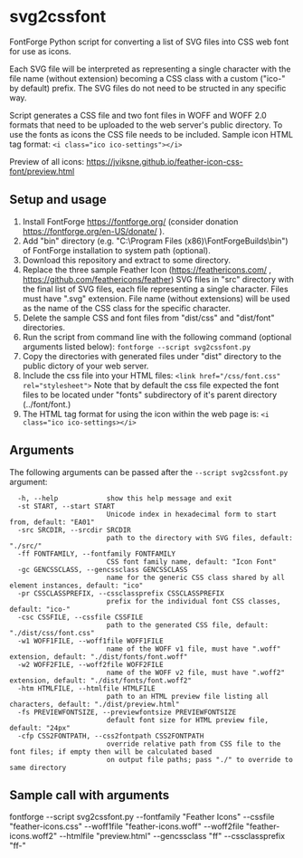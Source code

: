 # svg2cssfont

 FontForge Python script for converting a list of SVG files into CSS web font for use as icons.
 
 Each SVG file will be interpreted as representing a single character with the file name (without extension) becoming a CSS class with a custom ("ico-" by default) prefix. The SVG files do not need to be structed in any specific way.

 Script generates a CSS file and two font files in WOFF and WOFF 2.0 formats that need to be uploaded to the web server's public directory. To use the fonts as icons the CSS file needs to be included. Sample icon HTML tag format:
 `<i class="ico ico-settings"></i>`

 Preview of all icons: https://jviksne.github.io/feather-icon-css-font/preview.html

## Setup and usage

1. Install FontForge https://fontforge.org/ (consider donation https://fontforge.org/en-US/donate/ ).
2. Add "bin" directory (e.g. "C:\Program Files (x86)\FontForgeBuilds\bin") of FontForge installation to system path (optional).
3. Download this repository and extract to some directory.
4. Replace the three sample Feather Icon (https://feathericons.com/ , https://github.com/feathericons/feather) SVG files in "src" directory with the final list of SVG files, each file representing a single character. Files must have ".svg" extension. File name (without extensions) will be used as the name of the CSS class for the specific character. 
5. Delete the sample CSS and font files from "dist/css" and "dist/font" directories.
6. Run the script from command line with the following command (optional arguments listed below):
`fontforge --script svg2cssfont.py`
7. Copy the directories with generated files under "dist" directory to the public dictory of your web server.
8. Include the css file into your HTML files:
`<link href="/css/font.css" rel="stylesheet">`
Note that by default the css file expected the font files to be located under "fonts" subdirectory of it's parent directory (../font/font.)
9. The HTML tag format for using the icon within the web page is:
 `<i class="ico ico-settings></i>`

## Arguments

The following arguments can be passed after the `--script svg2cssfont.py` argument:

```
  -h, --help            show this help message and exit
  -st START, --start START
                        Unicode index in hexadecimal form to start from, default: "EA01"
  -src SRCDIR, --srcdir SRCDIR
                        path to the directory with SVG files, default: "./src/"
  -ff FONTFAMILY, --fontfamily FONTFAMILY
                        CSS font family name, default: "Icon Font"
  -gc GENCSSCLASS, --gencssclass GENCSSCLASS
                        name for the generic CSS class shared by all element instances, default: "ico"
  -pr CSSCLASSPREFIX, --cssclassprefix CSSCLASSPREFIX
                        prefix for the individual font CSS classes, default: "ico-"
  -csc CSSFILE, --cssfile CSSFILE
                        path to the generated CSS file, default: "./dist/css/font.css"
  -w1 WOFF1FILE, --woff1file WOFF1FILE
                        name of the WOFF v1 file, must have ".woff" extension, default: "./dist/fonts/font.woff"
  -w2 WOFF2FILE, --woff2file WOFF2FILE
                        name of the WOFF v2 file, must have ".woff2" extension, default: "./dist/fonts/font.woff2"
  -htm HTMLFILE, --htmlfile HTMLFILE
                        path to an HTML preview file listing all characters, default: "./dist/preview.html"
  -fs PREVIEWFONTSIZE, --previewfontsize PREVIEWFONTSIZE
                        default font size for HTML preview file, default: "24px"
  -cfp CSS2FONTPATH, --css2fontpath CSS2FONTPATH
                        override relative path from CSS file to the font files; if empty then will be calculated based
                        on output file paths; pass "./" to override to same directory
```

## Sample call with arguments

fontforge --script svg2cssfont.py --fontfamily "Feather Icons" --cssfile "feather-icons.css" --woff1file "feather-icons.woff" --woff2file "feather-icons.woff2" --htmlfile "preview.html" --gencssclass "ff" --cssclassprefix "ff-"